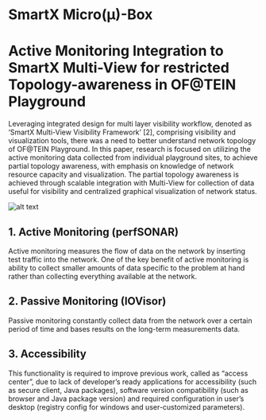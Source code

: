 # SmartX Micro(μ)-Box 

# Active Monitoring Integration to SmartX Multi-View for restricted Topology-awareness in OF@TEIN Playground

Leveraging integrated design for multi layer visibility workflow, denoted as ‘SmartX Multi-View Visibility Framework’ [2], comprising visibility and visualization tools, there was a need to better understand network topology of OF@TEIN Playground.  In this paper, research is focused on utilizing the active monitoring data collected from individual playground sites, to achieve partial topology awareness, with emphasis on knowledge of network resource capacity and visualization. The partial topology awareness is achieved through scalable integration with Multi-View for collection of data useful for visibility and centralized graphical visualization of network status.

![alt text](https://github.com/ahmadrathore/Provisioning-SmartX-MicroBox/blob/master/Fetch-Send/OFTEIN_design.png)
## 1. Active Monitoring (perfSONAR)

Active monitoring measures the flow of data on the network by inserting test traffic into the network. One of the key benefit of active monitoring is ability to collect smaller amounts of data specific to the problem at hand rather than collecting everything available at the network.

## 2. Passive Monitoring (IOVisor)

Passive monitoring constantly collect data from the network over a certain period of time and bases results on the long-term measurements data. 

## 3. Accessibility

This functionality is required to improve previous work, called as “access center”, due to lack of developer’s ready applications for accessibility (such as secure client, Java packages), software version compatibility (such as browser and Java package version) and required configuration in user’s desktop (registry config for windows and user-customized parameters). 
